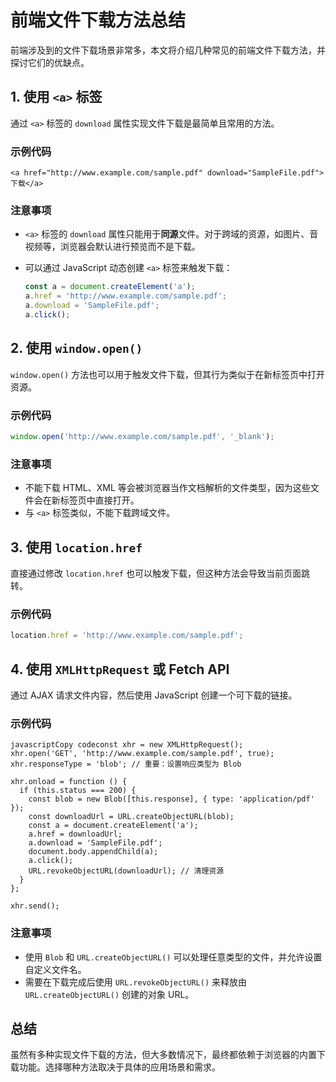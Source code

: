 # 前端文件下载方法总结

前端涉及到的文件下载场景非常多，本文将介绍几种常见的前端文件下载方法，并探讨它们的优缺点。

## 1. 使用 `<a>` 标签

通过 `<a>` 标签的 `download` 属性实现文件下载是最简单且常用的方法。

### 示例代码

```
<a href="http://www.example.com/sample.pdf" download="SampleFile.pdf">下载</a>
```

### 注意事项

- `<a>` 标签的 `download` 属性只能用于**同源**文件。对于跨域的资源，如图片、音视频等，浏览器会默认进行预览而不是下载。

- 可以通过 JavaScript 动态创建 `<a>` 标签来触发下载：

  ```javascript
  const a = document.createElement('a');
  a.href = 'http://www.example.com/sample.pdf';
  a.download = 'SampleFile.pdf';
  a.click();
  ```

## 2. 使用 `window.open()`

`window.open()` 方法也可以用于触发文件下载，但其行为类似于在新标签页中打开资源。

### 示例代码

```js
window.open('http://www.example.com/sample.pdf', '_blank');
```

### 注意事项

- 不能下载 HTML、XML 等会被浏览器当作文档解析的文件类型，因为这些文件会在新标签页中直接打开。
- 与 `<a>` 标签类似，不能下载跨域文件。

## 3. 使用 `location.href`

直接通过修改 `location.href` 也可以触发下载，但这种方法会导致当前页面跳转。

### 示例代码

```js
location.href = 'http://www.example.com/sample.pdf';
```

## 4. 使用 `XMLHttpRequest` 或 Fetch API

通过 AJAX 请求文件内容，然后使用 JavaScript 创建一个可下载的链接。

### 示例代码

```
javascriptCopy codeconst xhr = new XMLHttpRequest();
xhr.open('GET', 'http://www.example.com/sample.pdf', true);
xhr.responseType = 'blob'; // 重要：设置响应类型为 Blob

xhr.onload = function () {
  if (this.status === 200) {
    const blob = new Blob([this.response], { type: 'application/pdf' });
    const downloadUrl = URL.createObjectURL(blob);
    const a = document.createElement('a');
    a.href = downloadUrl;
    a.download = 'SampleFile.pdf';
    document.body.appendChild(a);
    a.click();
    URL.revokeObjectURL(downloadUrl); // 清理资源
  }
};

xhr.send();
```

### 注意事项

- 使用 `Blob` 和 `URL.createObjectURL()` 可以处理任意类型的文件，并允许设置自定义文件名。
- 需要在下载完成后使用 `URL.revokeObjectURL()` 来释放由 `URL.createObjectURL()` 创建的对象 URL。

## 总结

虽然有多种实现文件下载的方法，但大多数情况下，最终都依赖于浏览器的内置下载功能。选择哪种方法取决于具体的应用场景和需求。